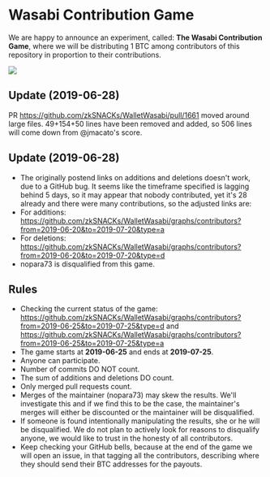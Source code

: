 # Wasabi Contribution Game

We are happy to announce an experiment, called: **The Wasabi Contribution Game**, where we will be distributing 1 BTC among contributors of this repository in proportion to their contributions.

![](https://i.imgur.com/0GwL58Z.png)

## Update (2019-06-28)

PR https://github.com/zkSNACKs/WalletWasabi/pull/1661 moved around large files. 49+154+50 lines have been removed and added, so 506 lines will come down from @jmacato's score.

## Update (2019-06-28)

- The originally postend links on additions and deletions doesn't work, due to a GitHub bug. It seems like the timeframe specified is lagging behind 5 days, so it may appear that nobody contributed, yet it's 28 already and there were many contributions, so the adjusted links are:
- For additions: https://github.com/zkSNACKs/WalletWasabi/graphs/contributors?from=2019-06-20&to=2019-07-20&type=a
- For deletions: https://github.com/zkSNACKs/WalletWasabi/graphs/contributors?from=2019-06-20&to=2019-07-20&type=d
- nopara73 is disqualified from this game.

## Rules

- Checking the current status of the game: https://github.com/zkSNACKs/WalletWasabi/graphs/contributors?from=2019-06-25&to=2019-07-25&type=d and https://github.com/zkSNACKs/WalletWasabi/graphs/contributors?from=2019-06-25&to=2019-07-25&type=a
- The game starts at **2019-06-25** and ends at **2019-07-25**.
- Anyone can participate. 
- Number of commits DO NOT count.
- The sum of additions and deletions DO count.
- Only merged pull requests count.
- Merges of the maintainer (nopara73) may skew the results. We'll investigate this and if we find this to be the case, the maintainer's merges will either be discounted or the maintainer will be disqualified.
- If someone is found intentionally manipulating the results, she or he will be disqualified. We do not plan to actively look for reasons to disqualify anyone, we would like to trust in the honesty of all contributors.
- Keep checking your GitHub bells, because at the end of the game we will open an issue, in that tagging all the contributors, describing where they should send their BTC addresses for the payouts.
